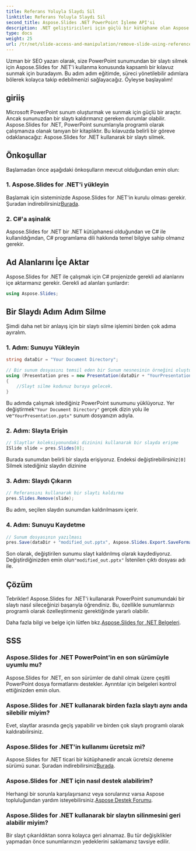 ```yaml
---
title: Referans Yoluyla Slaydı Sil
linktitle: Referans Yoluyla Slaydı Sil
second_title: Aspose.Slides .NET PowerPoint İşleme API'si
description: .NET geliştiricileri için güçlü bir kütüphane olan Aspose.Slides for .NET ile PowerPoint sunumlarındaki slaytları nasıl sileceğinizi öğrenin.
type: docs
weight: 25
url: /tr/net/slide-access-and-manipulation/remove-slide-using-reference/
---
```


Uzman bir SEO yazarı olarak, size PowerPoint sunumundan bir slaytı silmek için Aspose.Slides for .NET'i kullanma konusunda kapsamlı bir kılavuz sunmak için buradayım. Bu adım adım eğitimde, süreci yönetilebilir adımlara bölerek kolayca takip edebilmenizi sağlayacağız. Öyleyse başlayalım!

## giriiş

Microsoft PowerPoint sunum oluşturmak ve sunmak için güçlü bir araçtır. Ancak sununuzdan bir slaytı kaldırmanız gereken durumlar olabilir. Aspose.Slides for .NET, PowerPoint sunumlarıyla programlı olarak çalışmanıza olanak tanıyan bir kitaplıktır. Bu kılavuzda belirli bir göreve odaklanacağız: Aspose.Slides for .NET kullanarak bir slaytı silmek.

## Önkoşullar

Başlamadan önce aşağıdaki önkoşulların mevcut olduğundan emin olun:

### 1. Aspose.Slides for .NET'i yükleyin

 Başlamak için sisteminizde Aspose.Slides for .NET'in kurulu olması gerekir. Şuradan indirebilirsiniz[Burada](https://releases.aspose.com/slides/net/).

### 2. C#'a aşinalık

Aspose.Slides for .NET bir .NET kütüphanesi olduğundan ve C# ile kullanıldığından, C# programlama dili hakkında temel bilgiye sahip olmanız gerekir.

## Ad Alanlarını İçe Aktar

Aspose.Slides for .NET ile çalışmak için C# projenizde gerekli ad alanlarını içe aktarmanız gerekir. Gerekli ad alanları şunlardır:

```csharp
using Aspose.Slides;
```

## Bir Slaydı Adım Adım Silme

Şimdi daha net bir anlayış için bir slaytı silme işlemini birden çok adıma ayıralım.

### 1. Adım: Sunuyu Yükleyin

```csharp
string dataDir = "Your Document Directory";

// Bir sunum dosyasını temsil eden bir Sunum nesnesinin örneğini oluşturun
using (Presentation pres = new Presentation(dataDir + "YourPresentation.pptx"))
{
    //Slayt silme kodunuz buraya gelecek.
}
```

 Bu adımda çalışmak istediğiniz PowerPoint sunumunu yüklüyoruz. Yer değiştirmek`"Your Document Directory"` gerçek dizin yolu ile ve`"YourPresentation.pptx"` sunum dosyanızın adıyla.

### 2. Adım: Slayta Erişin

```csharp
// Slaytlar koleksiyonundaki dizinini kullanarak bir slayda erişme
ISlide slide = pres.Slides[0];
```

 Burada sunumdan belirli bir slayda erişiyoruz. Endeksi değiştirebilirsiniz`[0]` Silmek istediğiniz slaydın dizinine

### 3. Adım: Slaydı Çıkarın

```csharp
// Referansını kullanarak bir slaytı kaldırma
pres.Slides.Remove(slide);
```

Bu adım, seçilen slaydın sunumdan kaldırılmasını içerir.

### 4. Adım: Sunuyu Kaydetme

```csharp
// Sunum dosyasının yazılması
pres.Save(dataDir + "modified_out.pptx", Aspose.Slides.Export.SaveFormat.Pptx);
```

 Son olarak, değiştirilen sunumu slayt kaldırılmış olarak kaydediyoruz. Değiştirdiğinizden emin olun`"modified_out.pptx"` İstenilen çıktı dosyası adı ile.

## Çözüm

Tebrikler! Aspose.Slides for .NET'i kullanarak PowerPoint sunumundaki bir slaytı nasıl sileceğinizi başarıyla öğrendiniz. Bu, özellikle sunumlarınızı programlı olarak özelleştirmeniz gerektiğinde yararlı olabilir.

 Daha fazla bilgi ve belge için lütfen bkz.[Aspose.Slides for .NET Belgeleri](https://reference.aspose.com/slides/net/).

## SSS

### Aspose.Slides for .NET PowerPoint'in en son sürümüyle uyumlu mu?
Aspose.Slides for .NET, en son sürümler de dahil olmak üzere çeşitli PowerPoint dosya formatlarını destekler. Ayrıntılar için belgeleri kontrol ettiğinizden emin olun.

### Aspose.Slides for .NET kullanarak birden fazla slaytı aynı anda silebilir miyim?
Evet, slaytlar arasında geçiş yapabilir ve birden çok slaytı programlı olarak kaldırabilirsiniz.

### Aspose.Slides for .NET'in kullanımı ücretsiz mi?
 Aspose.Slides for .NET ticari bir kütüphanedir ancak ücretsiz deneme sürümü sunar. Şuradan indirebilirsiniz[Burada](https://releases.aspose.com/).

### Aspose.Slides for .NET için nasıl destek alabilirim?
 Herhangi bir sorunla karşılaşırsanız veya sorularınız varsa Aspose topluluğundan yardım isteyebilirsiniz.[Aspose Destek Forumu](https://forum.aspose.com/).

### Aspose.Slides for .NET kullanarak bir slaytın silinmesini geri alabilir miyim?
Bir slayt çıkarıldıktan sonra kolayca geri alınamaz. Bu tür değişiklikler yapmadan önce sunumlarınızın yedeklerini saklamanız tavsiye edilir.